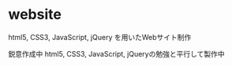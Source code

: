 # website
html5, CSS3, JavaScript, jQuery を用いたWebサイト制作

鋭意作成中
html5, CSS3, JavaScript, jQueryの勉強と平行して製作中
